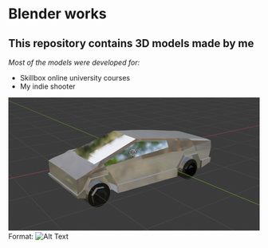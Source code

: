 # Blender works
## This repository contains 3D models made by me
_Most of the models were developed for:_
* Skillbox online university courses
* My indie shooter

![Tesla image](https://github.com/Shukret/Blender/blob/main/ImgPreview/TeslaPNG.png)
Format: ![Alt Text](url)


